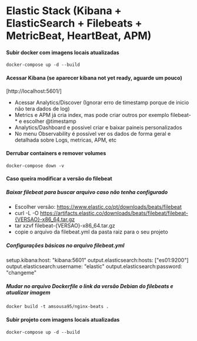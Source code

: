 # Elastic Stack (Kibana + ElasticSearch + Filebeats + MetricBeat, HeartBeat, APM)


#### Subir docker com imagens locais atualizadas
```
docker-compose up -d --build
```

#### Acessar Kibana (se aparecer kibana not yet ready, aguarde um pouco)
[http://localhost:5601/]

- Acessar Analytics/Discover (Ignorar erro de timestamp porque de inicio não tera dados de log)
- Metrics e APM já cria index, mas pode criar outros por exemplo filebeat-* e escolher @timestamp
- Analytics/Dashboard e possivel criar e baixar paineis personalizados 
- No menu Observability é possível ver os dados de forma geral e detalhada sobre Logs, metricas, APM, etc


#### Derrubar containers e remover volumes
```
docker-compose down -v
```

#### Caso queira modificar a versão do filebeat

##### Baixar filebeat para buscar arquivo caso não tenha configurado
- Escolher versão: https://www.elastic.co/pt/downloads/beats/filebeat
- curl -L -O https://artifacts.elastic.co/downloads/beats/filebeat/filebeat-{VERSAO}-x86_64.tar.gz
- tar xzvf filebeat-{VERSAO}-x86_64.tar.gz
- copie o arquivo da filebeat.yml da pasta raiz para o seu projeto

##### Configurações básicas no arquivo filebeat.yml
setup.kibana:host: "kibana:5601"
output.elasticsearch:hosts: ["es01:9200"]
output.elasticsearch:username: "elastic"
output.elasticsearch:password: "changeme"

##### Mudar no arquivo Dockerfile o link da versão Debian do filebeats e atualizar imagem
```
docker build -t amsousa95/nginx-beats .
```

#### Subir projeto com imagens locais atualizadas
```
docker-compose up -d --build
```
